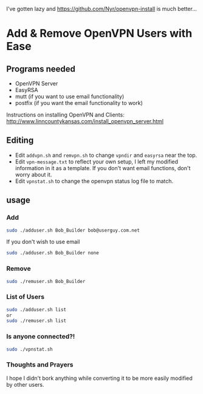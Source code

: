 I've gotten lazy and https://github.com/Nyr/openvpn-install is much better...

# Add &amp; Remove OpenVPN Users with Ease

## Programs needed
- OpenVPN Server
- EasyRSA
- mutt (if you want to use email functionality)
- postfix (if you want the email functionality to work)

Instructions on installing OpenVPN and Clients: http://www.linncountykansas.com/install_openvpn_server.html

## Editing
- Edit `addvpn.sh` and `remvpn.sh` to change `vpndir` and `easyrsa` near the top.
- Edit `vpn-message.txt` to reflect your own setup, I left my modified information in it as a template. If you don't want email functions, don't worry about it.
- Edit `vpnstat.sh` to change the openvpn status log file to match.

## usage
### Add
~~~bash
sudo ./adduser.sh Bob_Builder bob@userguy.com.net
~~~
If you don't wish to use email
~~~bash
sudo ./adduser.sh Bob_Builder none
~~~

### Remove
~~~bash
sudo ./remuser.sh Bob_Builder
~~~

### List of Users
~~~bash
sudo ./adduser.sh list
or
sudo ./remuser.sh list
~~~
### Is anyone connected?!
~~~bash
sudo ./vpnstat.sh
~~~

### Thoughts and Prayers
I hope I didn't bork anything while converting it to be more easily modified by other users.
